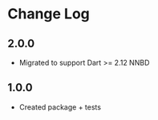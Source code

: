 # Change Log

## 2.0.0

* Migrated to support Dart >= 2.12 NNBD

## 1.0.0

* Created package + tests
